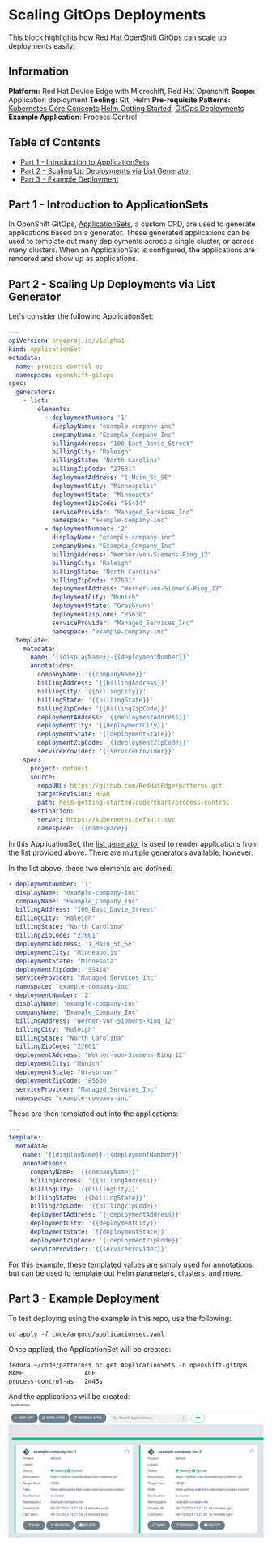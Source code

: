 # Scaling GitOps Deployments
This block highlights how Red Hat OpenShift GitOps can scale up deployments easily.

## Information
**Platform:** Red Hat Device Edge with Microshift, Red Hat Openshift
**Scope:** Application deployment
**Tooling:** Git, Helm
**Pre-requisite Patterns:** [Kubernetes Core Concepts](../k8s-core-concepts/README.md),[Helm Getting Started](../helm-getting-started/README.md), [GitOps Deployments](../gitops-deployment-k8s/README.md)
**Example Application**: Process Control

## Table of Contents
* [Part 1 - Introduction to ApplicationSets](#part-1---introduction-to-applicationsets)
* [Part 2 - Scaling Up Deployments via List Generator](#part-2---scaling-up-deployments-via-list-generator)
* [Part 3 - Example Deployment](#part-3---example-deployment)

## Part 1 - Introduction to ApplicationSets
In OpenShift GitOps, [ApplicationSets](https://argo-cd.readthedocs.io/en/stable/operator-manual/applicationset/), a custom CRD, are used to generate applications based on a generator. These generated applications can be used to template out many deployments across a single cluster, or across many clusters. When an ApplicationSet is configured, the applications are rendered and show up as applications.

## Part 2 - Scaling Up Deployments via List Generator
Let's consider the following ApplicationSet:
```yaml
---
apiVersion: argoproj.io/v1alpha1
kind: ApplicationSet
metadata:
  name: process-control-as
  namespace: openshift-gitops
spec:
  generators:
    - list:
        elements:
          - deploymentNumber: '1'
            displayName: "example-company-inc"
            companyName: "Example_Company_Inc"
            billingAddress: "100_East_Davie_Street"
            billingCity: "Raleigh"
            billingState: "North Carolina"
            billingZipCode: "27601"
            deploymentAddress: "1_Main_St_SE"
            deploymentCity: "Minneapolis"
            deploymentState: "Minnesota"
            deploymentZipCode: "55414"
            serviceProvider: "Managed_Services_Inc"
            namespace: "example-company-inc"
          - deploymentNumber: '2'
            displayName: "example-company-inc"
            companyName: "Example_Company_Inc"
            billingAddress: "Werner-von-Siemens-Ring_12"
            billingCity: "Raleigh"
            billingState: "North Carolina"
            billingZipCode: "27601"
            deploymentAddress: "Werner-von-Siemens-Ring_12"
            deploymentCity: "Munich"
            deploymentState: "Grasbrunn"
            deploymentZipCode: "85630"
            serviceProvider: "Managed_Services_Inc"
            namespace: "example-company-inc"
  template:
    metadata:
      name: '{{displayName}}-{{deploymentNumber}}'
      annotations:
        companyName: '{{companyName}}'
        billingAddress: '{{billingAddress}}'
        billingCity: '{{billingCity}}'
        billingState: '{{billingState}}'
        billingZipCode: '{{billingZipCode}}'
        deploymentAddress: '{{deploymentAddress}}'
        deploymentCity: '{{deploymentCity}}'
        deploymentState: '{{deploymentState}}'
        deploymentZipCode: '{{deploymentZipCode}}'
        serviceProvider: '{{serviceProvider}}'
    spec:
      project: default
      source:
        repoURL: https://github.com/RedHatEdge/patterns.git
        targetRevision: HEAD
        path: helm-getting-started/code/chart/process-control
      destination:
        server: https://kubernetes.default.svc
        namespace: '{{namespace}}'
```

In this ApplicationSet, the [list generator](https://argo-cd.readthedocs.io/en/stable/operator-manual/applicationset/Generators-List/) is used to render applications from the list provided above. There are [multiple generators](https://argo-cd.readthedocs.io/en/stable/operator-manual/applicationset/Generators/) available, however.

In the list above, these two elements are defined:
```yaml
- deploymentNumber: '1'
  displayName: "example-company-inc"
  companyName: "Example_Company_Inc"
  billingAddress: "100_East_Davie_Street"
  billingCity: "Raleigh"
  billingState: "North Carolina"
  billingZipCode: "27601"
  deploymentAddress: "1_Main_St_SE"
  deploymentCity: "Minneapolis"
  deploymentState: "Minnesota"
  deploymentZipCode: "55414"
  serviceProvider: "Managed_Services_Inc"
  namespace: "example-company-inc"
- deploymentNumber: '2'
  displayName: "example-company-inc"
  companyName: "Example_Company_Inc"
  billingAddress: "Werner-von-Siemens-Ring_12"
  billingCity: "Raleigh"
  billingState: "North Carolina"
  billingZipCode: "27601"
  deploymentAddress: "Werner-von-Siemens-Ring_12"
  deploymentCity: "Munich"
  deploymentState: "Grasbrunn"
  deploymentZipCode: "85630"
  serviceProvider: "Managed_Services_Inc"
  namespace: "example-company-inc"
```

These are then templated out into the applications:
```yaml
---
template:
  metadata:
    name: '{{displayName}}-{{deploymentNumber}}'
    annotations:
      companyName: '{{companyName}}'
      billingAddress: '{{billingAddress}}'
      billingCity: '{{billingCity}}'
      billingState: '{{billingState}}'
      billingZipCode: '{{billingZipCode}}'
      deploymentAddress: '{{deploymentAddress}}'
      deploymentCity: '{{deploymentCity}}'
      deploymentState: '{{deploymentState}}'
      deploymentZipCode: '{{deploymentZipCode}}'
      serviceProvider: '{{serviceProvider}}'
```

For this example, these templated values are simply used for annotations, but can be used to template out Helm parameters, clusters, and more.

## Part 3 - Example Deployment
To test deploying using the example in this repo, use the following:
```
oc apply -f code/argocd/applicationset.yaml
```

Once applied, the ApplicationSet will be created:
```
fedora:~/code/patterns$ oc get ApplicationSets -n openshift-gitops
NAME                 AGE
process-control-as   2m43s
```

And the applications will be created:
![Applications](./.images/applications.png)